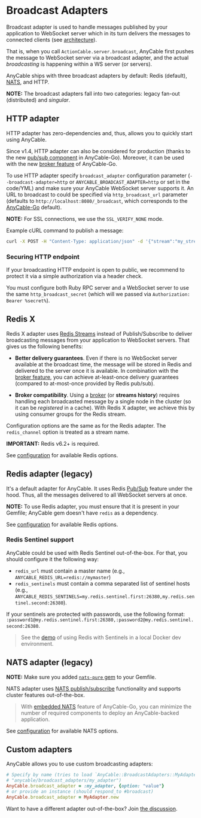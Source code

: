 # Broadcast Adapters

Broadcast adapter is used to handle messages published by your application to WebSocket server which in its turn delivers the messages to connected clients (see [architecture](../architecture.md)).

That is, when you call `ActionCable.server.broadcast`, AnyCable first pushes the message to WebSocket server via a broadcast adapter, and the actual _broadcasting_ is happening within a WS server (or servers).

AnyCable ships with three broadcast adapters by default: Redis (default), [NATS][], and HTTP.

**NOTE:** The broadcast adapters fall into two categories: legacy fan-out (distributed) and _singular_.

## HTTP adapter

HTTP adapter has zero-dependencies and, thus, allows you to quickly start using AnyCable.

Since v1.4, HTTP adapter can also be considered for production (thanks to the new [pub/sub component](/anycable-go/pubsub.md) in AnyCable-Go). Moreover, it can be used with the new [broker feature](/anycable-go/broker.md) of AnyCable-Go.

To use HTTP adapter specify `broadcast_adapter` configuration parameter (`--broadcast-adapter=http` or `ANYCABLE_BROADCAST_ADAPTER=http` or set in the code/YML) and make sure your AnyCable WebSocket server supports it. An URL to broadcast to could be specified via `http_broadcast_url` parameter (defaults to `http://localhost:8080/_broadcast`, which corresponds to the [AnyCable-Go](../anycable-go/getting_started.md#configuration-parameters) default).

**NOTE:** For SSL connections, we use the `SSL_VERIFY_NONE` mode.

Example cURL command to publish a message:

```bash
curl -X POST -H "Content-Type: application/json" -d '{"stream":"my_stream","data":"{\"text\":\"Hello, world!\"}"}' http://localhost:8090/_broadcast
```

### Securing HTTP endpoint

If your broadcasting HTTP endpoint is open to public, we recommend to protect it via a simple authorization via a header check.

You must configure both Ruby RPC server and a WebSocket server to use the same `http_broadcast_secret` (which will we passed via `Authorization: Bearer %secret%`).

## Redis X

Redis X adapter uses [Redis Streams][redis-streams] instead of Publish/Subscribe to deliver broadcasting messages from your application to WebSocket servers. That gives us the following benefits:

- **Better delivery guarantees**. Even if there is no WebSocket server available at the broadcast time, the message will be stored in Redis and delivered to the server once it is available. In combination with the [broker feature](/anycable-go/broker.md), you can achieve at-least-once delivery guarantees (compared to at-most-once provided by Redis pub/sub).

- **Broker compatibility**. Using a [broker](/anycable-go/broker.md) (or **streams history**) requires handling each broadcasted message by a single node in the cluster (so it can be _registered_ in a cache). With Redis X adapter, we achieve this by using consumer groups for the Redis stream.

Configuration options are the same as for the Redis adapter. The `redis_channel` option is treated as a stream name.

**IMPORTANT:** Redis v6.2+ is required.

See [configuration](./configuration.md) for available Redis options.

## Redis adapter (legacy)

It's a default adapter for AnyCable. It uses Redis [Pub/Sub](https://redis.io/topics/pubsub) feature under the hood. Thus, all the messages delivered to all WebSocket servers at once.

**NOTE:** To use Redis adapter, you must ensure that it is present in your Gemfile; AnyCable gem doesn't have `redis` as a dependency.

See [configuration](./configuration.md) for available Redis options.

### Redis Sentinel support

AnyCable could be used with Redis Sentinel out-of-the-box. For that, you should configure it the following way:

- `redis_url` must contain a master name (e.g., `ANYCABLE_REDIS_URL=redis://mymaster`)
- `redis_sentinels` must contain a comma separated list of sentinel hosts (e.g., `ANYCABLE_REDIS_SENTINELS=my.redis.sentinel.first:26380,my.redis.sentinel.second:26380`).

If your sentinels are protected with passwords, use the following format: `:password1@my.redis.sentinel.first:26380,:password2@my.redis.sentinel.second:26380`.

> See the [demo](https://github.com/anycable/anycable_rails_demo/pull/8) of using Redis with Sentinels in a local Docker dev environment.

## NATS adapter (legacy)

**NOTE:** Make sure you added [`nats-pure` gem][nats-pure] to your Gemfile.

NATS adapter uses [NATS publish/subscribe](https://docs.nats.io/nats-concepts/core-nats/pubsub) functionality and supports cluster features out-of-the-box.

> With [embedded NATS](../anycable-go/embedded_nats.md) feature of AnyCable-Go, you can minimize the number of required components to deploy an AnyCable-backed application.

See [configuration](./configuration.md) for available NATS options.

## Custom adapters

AnyCable allows you to use custom broadcasting adapters:

```ruby
# Specify by name (tries to load `AnyCable::BroadcastAdapters::MyAdapter` from
# "anycable/broadcast_adapters/my_adapter")
AnyCable.broadcast_adapter = :my_adapter, {option: "value"}
# or provide an instance (should respond_to #broadcast)
AnyCable.broadcast_adapter = MyAdapter.new
```

Want to have a different adapter out-of-the-box? Join [the discussion](https://github.com/anycable/anycable/issues/2).

[NATS]: https://nats.io
[nats-pure]: https://github.com/nats-io/nats-pure.rb
[redis-streams]: https://redis.io/docs/data-types/streams-tutorial/
